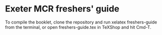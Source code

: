 Exeter MCR freshers' guide
==========================

To compile the booklet, clone the repository and
run xelatex freshers-guide from the terminal, or open
freshers-guide.tex in TeXShop and hit Cmd-T.
